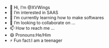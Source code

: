 - 👋 Hi, I’m @XVWings
- 👀 I’m interested in SAAS
- 🌱 I’m currently learning how to make softwares
- 💞️ I’m looking to collaborate on ...
- 📫 How to reach me ...
- 😄 Pronouns:He/Him
- ⚡ Fun fact:I am a teenager

<!---
XVWings/XVWings is a ✨ special ✨ repository because its `README.md` (this file) appears on your GitHub profile.
You can click the Preview link to take a look at your changes.
--->
